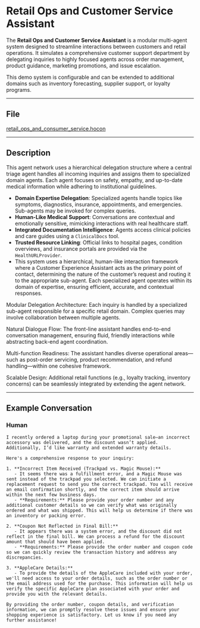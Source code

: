 # Retail Ops and Customer Service Assistant
The **Retail Ops and Customer Service Assistant** is a modular multi-agent system designed to streamline interactions between customers and retail operations. It simulates a comprehensive customer support department by delegating inquiries to highly focused agents across order management, product guidance, marketing promotions, and issue escalation.

This demo system is configurable and can be extended to additional domains such as inventory forecasting, supplier support, or loyalty programs.



---

## File

[retail_ops_and_consumer_service.hocon](../../registries/retail_ops_and_customer_service.hocon)

---

## Description

This agent network uses a hierarchical delegation structure where a central triage agent handles all incoming inquiries and assigns them to specialized domain agents. Each agent focuses on safety, empathy, and up-to-date medical information while adhering to institutional guidelines.

- **Domain Expertise Delegation**: Specialized agents handle topics like symptoms, diagnostics, insurance, appointments, and emergencies. Sub-agents may be invoked for complex queries.
- **Human-Like Medical Support**: Conversations are contextual and emotionally sensitive, mimicking interactions with real healthcare staff.
- **Integrated Documentation Intelligence**: Agents access clinical policies and care guides using a `ClinicalDocs` tool.
- **Trusted Resource Linking**: Official links to hospital pages, condition overviews, and insurance portals are provided via the `HealthURLProvider`.
- This system uses a hierarchical, human-like interaction framework where a Customer Experience Assistant acts as the primary point of contact, determining the nature of the customer’s request and routing it to the appropriate sub-agent. Each specialized agent operates within its domain of expertise, ensuring efficient, accurate, and contextual responses.

Modular Delegation Architecture: Each inquiry is handled by a specialized sub-agent responsible for a specific retail domain. Complex queries may involve collaboration between multiple agents.

Natural Dialogue Flow: The front-line assistant handles end-to-end conversation management, ensuring fluid, friendly interactions while abstracting back-end agent coordination.

Multi-function Readiness: The assistant handles diverse operational areas—such as post-order servicing, product recommendation, and refund handling—within one cohesive framework.

Scalable Design: Additional retail functions (e.g., loyalty tracking, inventory concerns) can be seamlessly integrated by extending the agent network.



---

## Example Conversation

### Human

```text
I recently ordered a laptop during your promotional sale—an incorrect accessory was delivered, and the discount wasn’t applied. Additionally, I’d like warranty and extended warranty details.
```
```text
Here's a comprehensive response to your inquiry:

1. **Incorrect Item Received (Trackpad vs. Magic Mouse):**
   - It seems there was a fulfillment error, and a Magic Mouse was sent instead of the trackpad you selected. We can initiate a replacement request to send you the correct trackpad. You will receive an email confirmation shortly, and the correct item should arrive within the next few business days.
   - **Requirements:** Please provide your order number and any additional customer details so we can verify what was originally ordered and what was shipped. This will help us determine if there was an inventory or packing error.

2. **Coupon Not Reflected in Final Bill:**
   - It appears there was a system error, and the discount did not reflect in the final bill. We can process a refund for the discount amount that should have been applied.
   - **Requirements:** Please provide the order number and coupon code so we can quickly review the transaction history and address any discrepancies.

3. **AppleCare Details:**
   - To provide the details of the AppleCare included with your order, we'll need access to your order details, such as the order number or the email address used for the purchase. This information will help us verify the specific AppleCare plan associated with your order and provide you with the relevant details.

By providing the order number, coupon details, and verification information, we can promptly resolve these issues and ensure your shopping experience is satisfactory. Let us know if you need any further assistance!
```

